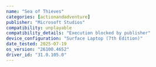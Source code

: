 ```yaml
---
name: "Sea of Thieves"
categories: [actionandadventure]
publisher: "Microsoft Studios"
compatibility: unplayable
compatibility_details: "Execution blocked by publisher"
device_configuration: "Surface Laptop (7th Edition)"
date_tested: 2025-07-19
os_version: "26100.4652"
driver_id: "31.0.105.0"
---
```

